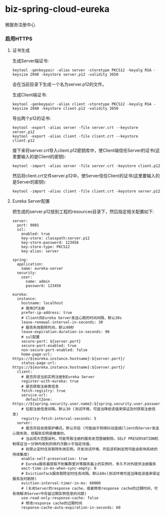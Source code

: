 # biz-spring-cloud-eureka

###
微服务注册中心

### 启用HTTPS

1. 证书生成  

    生成Server端证书:  
    ```
    keytool -genkeypair -alias server -storetype PKCS12 -keyalg RSA -keysize 2048 -keystore server.p12 -validity 3650
    ```
    会在当前目录下生成一个名为server.p12的文件。  
    
    生成Client端证书:   
    ```
    keytool -genkeypair -alias client -storetype PKCS12 -keyalg RSA -keysize 2048 -keystore client.p12 -validity 3650
    ```
    
    导出两个p12的证书:  
    ```
    keytool -export -alias server -file server.crt --keystore server.p12
    keytool -export -alias client -file client.crt --keystore client.p12
    ```
    
    接下来将server.crt导入client.p12密钥库中，使Client端信任Server的证书(这里要输入的是Client的密钥):  
    ```
    keytool -import -alias server -file server.crt -keystore client.p12
    ```
    
    然后将client.crt文件server.p12中，使Server信任Client的证书(这里要输入的是Server的密钥):  
    ```
    keytool -import -alias client -file client.crt -keystore server.p12
    ```
    
2. Eureka Server配置

    把生成的server.p12放到工程的resources目录下，然后指定相关配置如下:  
    ```
    server:
      port: 9001
      ssl:
        enabled: true
        key-store: classpath:server.p12
        key-store-password: 123456
        key-store-type: PKCS12
        key-alias: server
    
    spring:
      application:
        name: eureka-server
      security:
        user:
          name: admin
          password: 123456
    
    eureka:
      instance:
        hostname: localhost
        # 使用IP注册
        prefer-ip-address: true
        # Client向Eureka Server发送心跳的时间间隔，默认30s
        lease-renewal-interval-in-seconds: 30
        # 服务失效剔除时间，默认90秒
        lease-expiration-duration-in-seconds: 90
        # ssl配置
        secure-port: ${server.port}
        secure-port-enabled: true
        non-secure-port-enabled: false
        home-page-url: https://${eureka.instance.hostname}:${server.port}/
        status-page-url: https://${eureka.instance.hostname}:${server.port}/
      client:
        # 是否将该当前实例注册到Eureka Server
        register-with-eureka: true
        # 是否获取注册表信息
        fetch-registry: true
        service-url:
          defaultZone: https://${spring.security.user.name}:${spring.security.user.password}@localhost:9002/eureka/
        # 拉取注册信息间隔。默认30 (测试环境，可适当降低该值来保证及时获取注册信息)
        registry-fetch-interval-seconds: 5
      server:
        # 是否开启自我保护模式。默认开启 (可能由于网络抖动造成Client向Server发送心跳失败，但服务实例是健康的。
        # 当出现大范围误判，可能导致注册的服务发范围被剔除。SELF PRESERVATION机制保证当一分钟内收到的续约次数小于指定伐值，
        # 则禁止定时任务剔除失效实例。开发测试环境，开启该机制反而可能会影响系统的持续集成)
        enable-self-preservation: true
        # Eureka服务器获取不到集群里对等服务器上的实例时，多久不对外提供注册服务
        wait-time-in-ms-when-sync-empty: 0
        # EvictionTack服务剔除定时任务间隔。默认60s(测试环境可适当降低该值来保证服务及时剔除)
        eviction-interval-timer-in-ms: 60000
        # (关闭Server的response cache，或者修改response cache的过期时间，可有效解决Server中存留过期实例信息的问题)
        use-read-only-response-cache: false
        # 修改response cache的过期时间
        response-cache-auto-expiration-in-seconds: 60
    ```